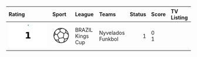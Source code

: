 | Rating                                                                                                                               | Sport                                                                                                        | League              | Teams                |   Status | Score   | TV Listing          |
|:-------------------------------------------------------------------------------------------------------------------------------------|:-------------------------------------------------------------------------------------------------------------|:--------------------|:---------------------|---------:|:--------|:--------------------|
| <img src="https://raw.githubusercontent.com/BlakeDuncan25/Donut-SVG-Ratings/bac4e4a278175106499642192132b1786a9aec38/1.svg" alt="1"> | <img src="https://raw.githubusercontent.com/BlakeDuncan25/Donut-SVG-Ratings/master/soccer.png" alt="Soccer"> | BRAZIL<br>Kings Cup | Nyvelados<br>Funkbol |        1 | 0<br>1  | <a href="#N/A"></a> |